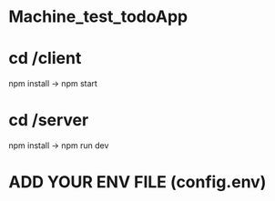 # Machine_test_todoApp

# cd /client
npm install -> npm start

# cd /server
npm install -> npm run dev


# ADD YOUR ENV FILE (config.env)
